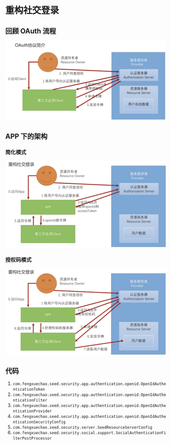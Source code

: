 # 重构社交登录

## 回顾 OAuth 流程

![OAuth授权吗模式.png](OAuth授权吗模式.png)

## APP 下的架构

### 简化模式

![重构社交登录_架构_简化模式](重构社交登录_架构_简化模式.png)

### 授权码模式

![重构社交登录_架构_授权码模式.png](重构社交登录_架构_授权码模式.png)

## 代码

1. `com.fengxuechao.seed.security.app.authentication.openid.OpenIdAuthenticationToken`
2. `com.fengxuechao.seed.security.app.authentication.openid.OpenIdAuthenticationFilter`
3. `com.fengxuechao.seed.security.app.authentication.openid.OpenIdAuthenticationProvider`
4. `com.fengxuechao.seed.security.app.authentication.openid.OpenIdAuthenticationSecurityConfig`
5. `com.fengxuechao.seed.security.server.SeedResourceServerConfig` 
6. `com.fengxuechao.seed.security.social.support.SocialAuthenticationFilterPostProcessor` 


